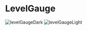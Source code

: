 # LevelGauge

![levelGaugeDark](https://github.com/amuch/LevelGauge/assets/9465276/6a9a3de9-1c36-4f6a-9253-84894703137a)
![levelGaugeLight](https://github.com/amuch/LevelGauge/assets/9465276/d709cd3e-f640-4dca-ae28-28cd93ae472d)
